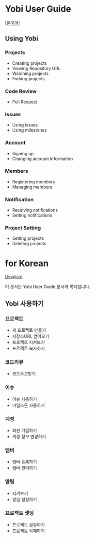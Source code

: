# Yobi User Guide

<a name="english"></a>
[[한국어]](#korean)

## Using Yobi

### Projects
* Creating projects
* Viewing Repository URL
* Watching projects
* Forking projects

### Code Review
* Pull Request

### Issues
* Using issues
* Using milestones

### Account
* Signing up
* Changing account information

### Members
* Registering members
* Managing members

### Notification
* Receiving notifications
* Setting notifications

### Project Setting
* Setting projects
* Deleting projects

<a name="korean"></a>
# for Korean
[[English]](#english)

이 문서는 Yobi User Guide 문서의 목차입니다.

## Yobi 사용하기

### 프로젝트
* 새 프로젝트 만들기
* 저장소URL 얻어오기
* 프로젝트 지켜보기
* 프로젝트 복사하기

### 코드리뷰
* 코드주고받기

### 이슈
* 이슈 사용하기
* 마일스톤 사용하기

### 계정
* 회원 가입하기
* 계정 정보 변경하기

### 멤버
* 멤버 등록하기
* 맴버 관리하기

### 알림
* 지켜보기
* 알림 설정하기

### 프로젝트 셋팅
* 프로젝트 설정하기
* 프로젝트 삭제하기
